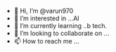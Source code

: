 - 👋 Hi, I’m @varun970
- 👀 I’m interested in ...AI
- 🌱 I’m currently learning ..b tech.
- 💞️ I’m looking to collaborate on ...
- 📫 How to reach me ...

<!---
varun970/varun970 is a ✨ special ✨ repository because its `README.md` (this file) appears on your GitHub profile.
You can click the Preview link to take a look at your changes.
--->
